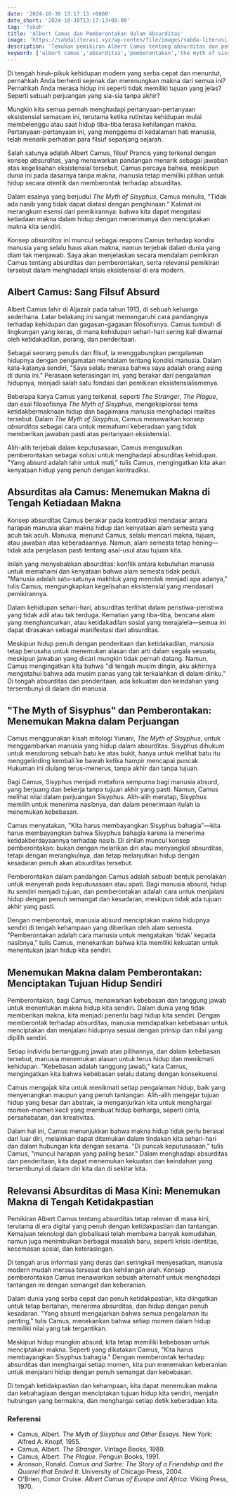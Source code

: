 ```yaml
---
date: '2024-10-30 13:17:13 +0800'
date_short: '2024-10-30T13:17:13+08:00'
tag: 'Tokoh'
title: 'Albert Camus dan Pemberontakan dalam Absurditas'
image: 'https://sabdaliterasi.xyz/wp-conten/file/images/sabda-literasi-albert-camus-dan-pemberontakan-dalam-absurditas.jpg'
description: 'Temukan pemikiran Albert Camus tentang absurditas dan pemberontakan, serta relevansinya dalam menghadapi tantangan hidup modern.'
keyword: ['albert camus','absurditas','pemberontakan','the myth of sisyphus','filosofi camus','makna hidup','eksistensialisme','ketidakadilan','kebebasan','pengalaman hidup','relevansi filsafat']
---
```

<p>Di tengah hiruk-pikuk kehidupan modern yang serba cepat dan menuntut, pernahkah Anda berhenti sejenak dan merenungkan makna dari semua ini? Pernahkah Anda merasa hidup ini seperti tidak memiliki tujuan yang jelas? Seperti sebuah perjuangan yang sia-sia tanpa akhir?</p><p>Mungkin kita semua pernah menghadapi pertanyaan-pertanyaan eksistensial semacam ini, terutama ketika rutinitas kehidupan mulai membelenggu atau saat hidup tiba-tiba terasa kehilangan makna. Pertanyaan-pertanyaan ini, yang menggema di kedalaman hati manusia, telah menarik perhatian para filsuf sepanjang sejarah.</p><p>Salah satunya adalah Albert Camus, filsuf Prancis yang terkenal dengan konsep <em>absurditas</em>, yang menawarkan pandangan menarik sebagai jawaban atas kegelisahan eksistensial tersebut. Camus percaya bahwa, meskipun dunia ini pada dasarnya tanpa makna, manusia tetap memiliki pilihan untuk hidup secara otentik dan memberontak terhadap absurditas.&nbsp;</p><p>Dalam esainya yang berjudul <em>The Myth of Sisyphus</em>, Camus menulis, "Tidak ada nasib yang tidak dapat diatasi dengan penghinaan." Kalimat ini merangkum esensi dari pemikirannya: bahwa kita dapat mengatasi ketiadaan makna dalam hidup dengan menerimanya dan menciptakan makna kita sendiri.</p><p>Konsep <em>absurditas</em> ini muncul sebagai respons Camus terhadap kondisi manusia yang selalu haus akan makna, namun terjebak dalam dunia yang diam tak menjawab. Saya akan menjelaskan secara mendalam pemikiran Camus tentang absurditas dan pemberontakan, serta relevansi pemikiran tersebut dalam menghadapi krisis eksistensial di era modern.</p><h2>Albert Camus: Sang Filsuf Absurd</h2><p>Albert Camus lahir di Aljazair pada tahun 1913, di sebuah keluarga sederhana. Latar belakang ini sangat memengaruhi cara pandangnya terhadap kehidupan dan gagasan-gagasan filosofisnya. Camus tumbuh di lingkungan yang keras, di mana kehidupan sehari-hari sering kali diwarnai oleh ketidakadilan, perang, dan penderitaan.&nbsp;</p><p>Sebagai seorang penulis dan filsuf, ia menggabungkan pengalaman hidupnya dengan pengamatan mendalam tentang kondisi manusia. Dalam kata-katanya sendiri, "Saya selalu merasa bahwa saya adalah orang asing di dunia ini." Perasaan keterasingan ini, yang berakar dari pengalaman hidupnya, menjadi salah satu fondasi dari pemikiran eksistensialismenya.</p><p>Beberapa karya Camus yang terkenal, seperti <em>The Stranger</em>, <em>The Plague</em>, dan esai filosofisnya <em>The Myth of Sisyphus</em>, mengeksplorasi tema ketidakbermaknaan hidup dan bagaimana manusia menghadapi realitas tersebut. Dalam <em>The Myth of Sisyphus</em>, Camus menawarkan konsep <em>absurditas</em> sebagai cara untuk memahami keberadaan yang tidak memberikan jawaban pasti atas pertanyaan eksistensial.&nbsp;</p><p>Alih-alih terjebak dalam keputusasaan, Camus mengusulkan pemberontakan sebagai solusi untuk menghadapi absurditas kehidupan. "Yang absurd adalah lahir untuk mati," tulis Camus, mengingatkan kita akan kenyataan hidup yang penuh dengan kontradiksi.</p><h2>Absurditas ala Camus: Menemukan Makna di Tengah Ketiadaan Makna</h2><p>Konsep absurditas Camus berakar pada kontradiksi mendasar antara harapan manusia akan makna hidup dan kenyataan alam semesta yang acuh tak acuh. Manusia, menurut Camus, selalu mencari makna, tujuan, atau jawaban atas keberadaannya. Namun, alam semesta tetap hening—tidak ada penjelasan pasti tentang asal-usul atau tujuan kita.&nbsp;</p><p>Inilah yang menyebabkan absurditas: konflik antara kebutuhan manusia untuk memahami dan kenyataan bahwa alam semesta tidak peduli. "Manusia adalah satu-satunya makhluk yang menolak menjadi apa adanya," tulis Camus, mengungkapkan kegelisahan eksistensial yang mendasari pemikirannya.</p><p>Dalam kehidupan sehari-hari, absurditas terlihat dalam peristiwa-peristiwa yang tidak adil atau tak terduga. Kematian yang tiba-tiba, bencana alam yang menghancurkan, atau ketidakadilan sosial yang merajalela—semua ini dapat dirasakan sebagai manifestasi dari absurditas.&nbsp;</p><p>Meskipun hidup penuh dengan penderitaan dan ketidakadilan, manusia tetap berusaha untuk menemukan alasan dan arti dalam segala sesuatu, meskipun jawaban yang dicari mungkin tidak pernah datang. Namun, Camus mengingatkan kita bahwa "di tengah musim dingin, aku akhirnya mengetahui bahwa ada musim panas yang tak terkalahkan di dalam diriku." Di tengah absurditas dan penderitaan, ada kekuatan dan keindahan yang tersembunyi di dalam diri manusia.</p><h2>"The Myth of Sisyphus" dan Pemberontakan: Menemukan Makna dalam Perjuangan</h2><p>Camus menggunakan kisah mitologi Yunani, <em>The Myth of Sisyphus</em>, untuk menggambarkan manusia yang hidup dalam absurditas. Sisyphus dihukum untuk mendorong sebuah batu ke atas bukit, hanya untuk melihat batu itu menggelinding kembali ke bawah ketika hampir mencapai puncak. Hukuman ini diulang terus-menerus, tanpa akhir dan tanpa tujuan.&nbsp;</p><p>Bagi Camus, Sisyphus menjadi metafora sempurna bagi manusia absurd, yang berjuang dan bekerja tanpa tujuan akhir yang pasti. Namun, Camus melihat nilai dalam perjuangan Sisyphus. Alih-alih meratap, Sisyphus memilih untuk menerima nasibnya, dan dalam penerimaan itulah ia menemukan kebebasan.&nbsp;</p><p>Camus menyatakan, "Kita harus membayangkan Sisyphus bahagia"—kita harus membayangkan bahwa Sisyphus bahagia karena ia menerima ketidakberdayaannya terhadap nasib. Di sinilah muncul konsep pemberontakan: bukan dengan melarikan diri atau menyangkal absurditas, tetapi dengan merangkulnya, dan tetap melanjutkan hidup dengan kesadaran penuh akan absurditas tersebut.</p><p>Pemberontakan dalam pandangan Camus adalah sebuah bentuk penolakan untuk menyerah pada keputusasaan atau apati. Bagi manusia absurd, hidup itu sendiri menjadi tujuan, dan pemberontakan adalah cara untuk menjalani hidup dengan penuh semangat dan kesadaran, meskipun tidak ada tujuan akhir yang pasti.&nbsp;</p><p>Dengan memberontak, manusia absurd menciptakan makna hidupnya sendiri di tengah kehampaan yang diberikan oleh alam semesta. "Pemberontakan adalah cara manusia untuk mengatakan 'tidak' kepada nasibnya," tulis Camus, menekankan bahwa kita memiliki kekuatan untuk menentukan jalan hidup kita sendiri.</p><h2>Menemukan Makna dalam Pemberontakan: Menciptakan Tujuan Hidup Sendiri</h2><p>Pemberontakan, bagi Camus, menawarkan kebebasan dan tanggung jawab untuk menentukan makna hidup kita sendiri. Dalam dunia yang tidak memberikan makna, kita menjadi penentu bagi hidup kita sendiri. Dengan memberontak terhadap absurditas, manusia mendapatkan kebebasan untuk menciptakan dan menjalani hidupnya sesuai dengan prinsip dan nilai yang dipilih sendiri.&nbsp;</p><p>Setiap individu bertanggung jawab atas pilihannya, dan dalam kebebasan tersebut, manusia menemukan alasan untuk terus hidup dan menikmati kehidupan. "Kebebasan adalah tanggung jawab," kata Camus, mengingatkan kita bahwa kebebasan selalu datang dengan konsekuensi.</p><p>Camus mengajak kita untuk menikmati setiap pengalaman hidup, baik yang menyenangkan maupun yang penuh tantangan. Alih-alih mengejar tujuan hidup yang besar dan abstrak, ia menganjurkan kita untuk menghargai momen-momen kecil yang membuat hidup berharga, seperti cinta, persahabatan, dan kreativitas.&nbsp;</p><p>Dalam hal ini, Camus menunjukkan bahwa makna hidup tidak perlu berasal dari luar diri, melainkan dapat ditemukan dalam tindakan kita sehari-hari dan dalam hubungan kita dengan sesama. "Di puncak keputusasaan," tulis Camus, "muncul harapan yang paling besar." Dalam menghadapi absurditas dan penderitaan, kita dapat menemukan kekuatan dan keindahan yang tersembunyi di dalam diri kita dan di sekitar kita.</p><h2>Relevansi Absurditas di Masa Kini: Menemukan Makna di Tengah Ketidakpastian</h2><p>Pemikiran Albert Camus tentang absurditas tetap relevan di masa kini, terutama di era digital yang penuh dengan ketidakpastian dan tantangan. Kemajuan teknologi dan globalisasi telah membawa banyak kemudahan, namun juga menimbulkan berbagai masalah baru, seperti krisis identitas, kecemasan sosial, dan keterasingan.&nbsp;</p><p>Di tengah arus informasi yang deras dan seringkali menyesatkan, manusia modern mudah merasa tersesat dan kehilangan arah. Konsep pemberontakan Camus menawarkan sebuah alternatif untuk menghadapi tantangan ini dengan semangat dan keberanian.&nbsp;</p><p>Dalam dunia yang serba cepat dan penuh ketidakpastian, kita diingatkan untuk tetap bertahan, menerima absurditas, dan hidup dengan penuh kesadaran. "Yang absurd mengajarkan bahwa semua pengalaman itu penting," tulis Camus, menekankan bahwa setiap momen dalam hidup memiliki nilai yang tak tergantikan.</p><p>Meskipun hidup mungkin absurd, kita tetap memiliki kebebasan untuk menciptakan makna. Seperti yang dikatakan Camus, "Kita harus membayangkan Sisyphus bahagia." Dengan memberontak terhadap absurditas dan menghargai setiap momen, kita pun menemukan keberanian untuk menjalani hidup dengan penuh semangat dan kebebasan.&nbsp;</p><p>Di tengah ketidakpastian dan kehampaan, kita dapat menemukan makna dan kebahagiaan dengan menciptakan tujuan hidup kita sendiri, menjalin hubungan yang bermakna, dan menghargai setiap detik keberadaan kita.</p><h3>Referensi</h3><ul><li>Camus, Albert. <em>The Myth of Sisyphus and Other Essays</em>. New York: Alfred A. Knopf, 1955.</li><li>Camus, Albert. <em>The Stranger</em>. Vintage Books, 1989.</li><li>Camus, Albert. <em>The Plague</em>. Penguin Books, 1991.</li><li>Aronson, Ronald. <em>Camus and Sartre: The Story of a Friendship and the Quarrel that Ended It</em>. University of Chicago Press, 2004.</li><li>O'Brien, Conor Cruise. <em>Albert Camus of Europe and Africa</em>. Viking Press, 1970.</li></ul>